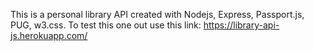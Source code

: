 This is a personal library API created with Nodejs, Express, Passport.js, PUG, w3.css.
To test this one out use this link: https://library-api-js.herokuapp.com/
